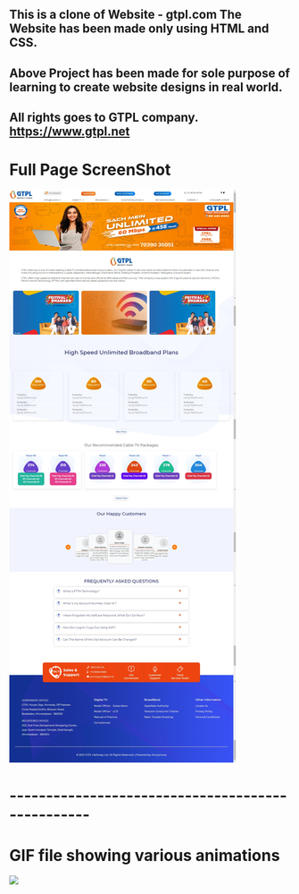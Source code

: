 ## This is a clone of Website - gtpl.com  The Website has been made only using HTML and CSS.
## Above Project has been made for sole purpose of learning to create website designs in real world.
## All rights goes to GTPL company. https://www.gtpl.net

# Full Page ScreenShot
![](screenshot\fullpage.jpg)

# -------------------------------------------------

# GIF file showing various animations
![](screenshot\Animation.gif)